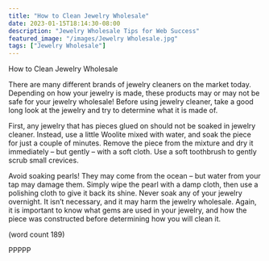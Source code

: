 ```yaml
---
title: "How to Clean Jewelry Wholesale"
date: 2023-01-15T18:14:30-08:00
description: "Jewelry Wholesale Tips for Web Success"
featured_image: "/images/Jewelry Wholesale.jpg"
tags: ["Jewelry Wholesale"]
---
```


How to Clean Jewelry Wholesale

There are many different brands of jewelry cleaners 
on the market today. Depending on how your 
jewelry is made, these products may or may not be 
safe for your jewelry wholesale! Before using 
jewelry cleaner, take a good long look at the jewelry 
and try to determine what it is made of.

First, any jewelry that has pieces glued on should 
not be soaked in jewelry cleaner. Instead, use a 
little Woolite mixed with water, and soak the piece 
for just a couple of minutes. Remove the piece from 
the mixture and dry it immediately – but gently – 
with a soft cloth. Use a soft toothbrush to gently 
scrub small crevices. 

Avoid soaking pearls! They may come from the 
ocean – but water from your tap may damage them. 
Simply wipe the pearl with a damp cloth, then use 
a polishing cloth to give it back its shine. Never 
soak any of your jewelry overnight. It isn’t 
necessary, and it may harm the jewelry wholesale. 
Again, it is important to know what gems are used 
in your jewelry, and how the piece was constructed 
before determining how you will clean it.

(word count 189)

PPPPP

